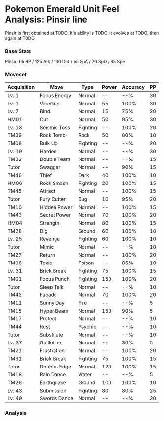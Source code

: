 # Pokemon Emerald Unit Feel Analysis: Pinsir line

Pinsir is first obtained at TODO. It's ability is TODO. It evolves at TODO, then again at TODO.

### Base Stats

Pinsir: 65 HP / 125 Atk / 100 Def / 55 SpA / 70 SpD / 85 Spe

### Moveset

|Acquisition|Move        |Type    |Power|Accuracy|PP |
|---        |---         |---     |---  |---     |---|
|Lv. 1      |Focus Energy|Normal  |--   |--%     |30 |
|Lv. 1      |ViceGrip    |Normal  |55   |100%    |30 |
|Lv. 7      |Bind        |Normal  |15   |75%     |20 |
|HM01       |Cut         |Normal  |50   |95%     |30 |
|Lv. 13     |Seismic Toss|Fighting|--   |100%    |20 |
|TM39       |Rock Tomb   |Rock    |50   |80%     |10 |
|TM08       |Bulk Up     |Fighting|--   |--%     |20 |
|Lv. 19     |Harden      |Normal  |--   |--%     |30 |
|TM32       |Double Team |Normal  |--   |--%     |15 |
|Tutor      |Swagger     |Normal  |--   |90%     |15 |
|TM46       |Thief       |Dark    |40   |100%    |10 |
|HM06       |Rock Smash  |Fighting|20   |100%    |15 |
|TM45       |Attract     |Normal  |--   |100%    |15 |
|Tutor      |Fury Cutter |Bug     |10   |95%     |20 |
|TM10       |Hidden Power|Normal  |--   |100%    |15 |
|TM43       |Secret Power|Normal  |70   |100%    |20 |
|HM04       |Strength    |Normal  |80   |100%    |15 |
|TM28       |Dig         |Ground  |60   |100%    |10 |
|Lv. 25     |Revenge     |Fighting|60   |100%    |10 |
|Tutor      |Mimic       |Normal  |--   |--%     |10 |
|TM27       |Return      |Normal  |--   |100%    |20 |
|TM06       |Toxic       |Poison  |--   |85%     |10 |
|Lv. 31     |Brick Break |Fighting|75   |100%    |15 |
|TM01       |Focus Punch |Fighting|150  |100%    |20 |
|Tutor      |Sleep Talk  |Normal  |--   |--%     |10 |
|TM42       |Facade      |Normal  |70   |100%    |20 |
|TM11       |Sunny Day   |Fire    |--   |--%     |5  |
|TM15       |Hyper Beam  |Normal  |150  |90%     |5  |
|TM17       |Protect     |Normal  |--   |--%     |10 |
|TM44       |Rest        |Psychic |--   |--%     |10 |
|Tutor      |Substitute  |Normal  |--   |--%     |10 |
|Lv. 37     |Guillotine  |Normal  |--   |30%     |5  |
|TM21       |Frustration |Normal  |--   |100%    |20 |
|TM31       |Brick Break |Fighting|75   |100%    |15 |
|Tutor      |Double-Edge |Normal  |120  |100%    |15 |
|TM18       |Rain Dance  |Water   |--   |--%     |5  |
|TM26       |Earthquake  |Ground  |100  |100%    |10 |
|Lv. 43     |Submission  |Fighting|80   |80%     |25 |
|Lv. 49     |Swords Dance|Normal  |--   |--%     |30 |

### Analysis